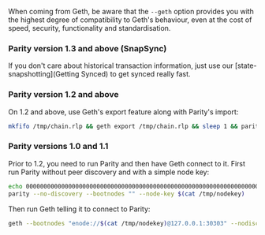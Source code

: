 When coming from Geth, be aware that the `--geth` option provides you with the highest degree of compatibility to Geth's behaviour, even at the cost of speed, security, functionality and standardisation.

### Parity version 1.3 and above (SnapSync)

If you don't care about historical transaction information, just use our [state-snapshotting](Getting Synced) to get synced really fast.

### Parity version 1.2 and above

On 1.2 and above, use Geth's export feature along with Parity's import:
```bash
mkfifo /tmp/chain.rlp && geth export /tmp/chain.rlp && sleep 1 && parity import /tmp/chain.rlp
```

### Parity versions 1.0 and 1.1

Prior to 1.2, you need to run Parity and then have Geth connect to it. First run Parity without peer discovery and with a simple node key:

```bash
echo 00000000000000000000000000000000000000000000000000000000000000000000000000000000000000000000000000000000000000000000000000000000 > /tmp/nodekey
parity --no-discovery --bootnodes "" --node-key $(cat /tmp/nodekey)
```

Then run Geth telling it to connect to Parity:

```bash
geth --bootnodes "enode://$(cat /tmp/nodekey)@127.0.0.1:30303" --nodiscover --maxpeers 1
```
